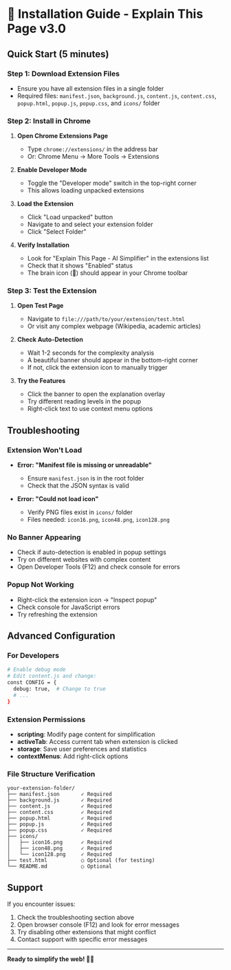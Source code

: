 # 🚀 Installation Guide - Explain This Page v3.0

## Quick Start (5 minutes)

### Step 1: Download Extension Files
- Ensure you have all extension files in a single folder
- Required files: `manifest.json`, `background.js`, `content.js`, `content.css`, `popup.html`, `popup.js`, `popup.css`, and `icons/` folder

### Step 2: Install in Chrome

1. **Open Chrome Extensions Page**
   - Type `chrome://extensions/` in the address bar
   - Or: Chrome Menu → More Tools → Extensions

2. **Enable Developer Mode**
   - Toggle the "Developer mode" switch in the top-right corner
   - This allows loading unpacked extensions

3. **Load the Extension**
   - Click "Load unpacked" button
   - Navigate to and select your extension folder
   - Click "Select Folder"

4. **Verify Installation**
   - Look for "Explain This Page - AI Simplifier" in the extensions list
   - Check that it shows "Enabled" status
   - The brain icon (🧠) should appear in your Chrome toolbar

### Step 3: Test the Extension

1. **Open Test Page**
   - Navigate to `file:///path/to/your/extension/test.html`
   - Or visit any complex webpage (Wikipedia, academic articles)

2. **Check Auto-Detection**
   - Wait 1-2 seconds for the complexity analysis
   - A beautiful banner should appear in the bottom-right corner
   - If not, click the extension icon to manually trigger

3. **Try the Features**
   - Click the banner to open the explanation overlay
   - Try different reading levels in the popup
   - Right-click text to use context menu options

## Troubleshooting

### Extension Won't Load
- **Error: "Manifest file is missing or unreadable"**
  - Ensure `manifest.json` is in the root folder
  - Check that the JSON syntax is valid

- **Error: "Could not load icon"**
  - Verify PNG files exist in `icons/` folder
  - Files needed: `icon16.png`, `icon48.png`, `icon128.png`

### No Banner Appearing
- Check if auto-detection is enabled in popup settings
- Try on different websites with complex content
- Open Developer Tools (F12) and check console for errors

### Popup Not Working
- Right-click the extension icon → "Inspect popup"
- Check console for JavaScript errors
- Try refreshing the extension

## Advanced Configuration

### For Developers
```bash
# Enable debug mode
# Edit content.js and change:
const CONFIG = {
  debug: true,  # Change to true
  # ...
}
```

### Extension Permissions
- **scripting**: Modify page content for simplification
- **activeTab**: Access current tab when extension is clicked
- **storage**: Save user preferences and statistics
- **contextMenus**: Add right-click options

### File Structure Verification
```
your-extension-folder/
├── manifest.json       ✓ Required
├── background.js       ✓ Required
├── content.js          ✓ Required
├── content.css         ✓ Required
├── popup.html          ✓ Required
├── popup.js            ✓ Required
├── popup.css           ✓ Required
├── icons/
│   ├── icon16.png      ✓ Required
│   ├── icon48.png      ✓ Required
│   └── icon128.png     ✓ Required
├── test.html           ○ Optional (for testing)
└── README.md           ○ Optional
```

## Support

If you encounter issues:
1. Check the troubleshooting section above
2. Open browser console (F12) and look for error messages
3. Try disabling other extensions that might conflict
4. Contact support with specific error messages

---

**Ready to simplify the web! 🧠✨**
